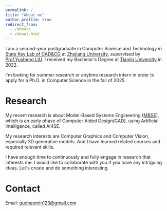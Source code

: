 ```yaml
---
permalink: /
title: "About me"
author_profile: true
redirect_from: 
  - /about/
  - /about.html
---
```


I am a second-year postgraduate in Computer Science and Technology in [State Key Lab of CAD&CG](http://www.cad.zju.edu.cn/english.html) at [Zhejiang University](https://www.zju.edu.cn/english/), supervised by [Prof.Yusheng LIU](http://www.cad.zju.edu.cn/home/ysliu/). I received my Bachelor's Degree at [Tianjin University](https://www.tju.edu.cn/english/index.htm) in 2022.

I'm looking for summer research or anytime research intern in order to apply for a Ph.D. in Computer Science in the fall of 2025.

Research
======
My recent research is about Model-Based Systems Engineering ([MBSE](https://en.wikipedia.org/wiki/Model-based_systems_engineering)), which is an early phase of Computer Aided Design(CAD), using Artificial Intelligence, called AI4SE. 

My research interests are Computer Graphics and Computer Vision, especially 3D generative models. And I have learned related courses and required relevant skills. 

I have enough time to continuously and fully engage in research that interests me. I would like to collaborate with you if you have any intriguing ideas. Let's create and do something interesting.

Contact
======
Email: guohaomin123@gmail.com
